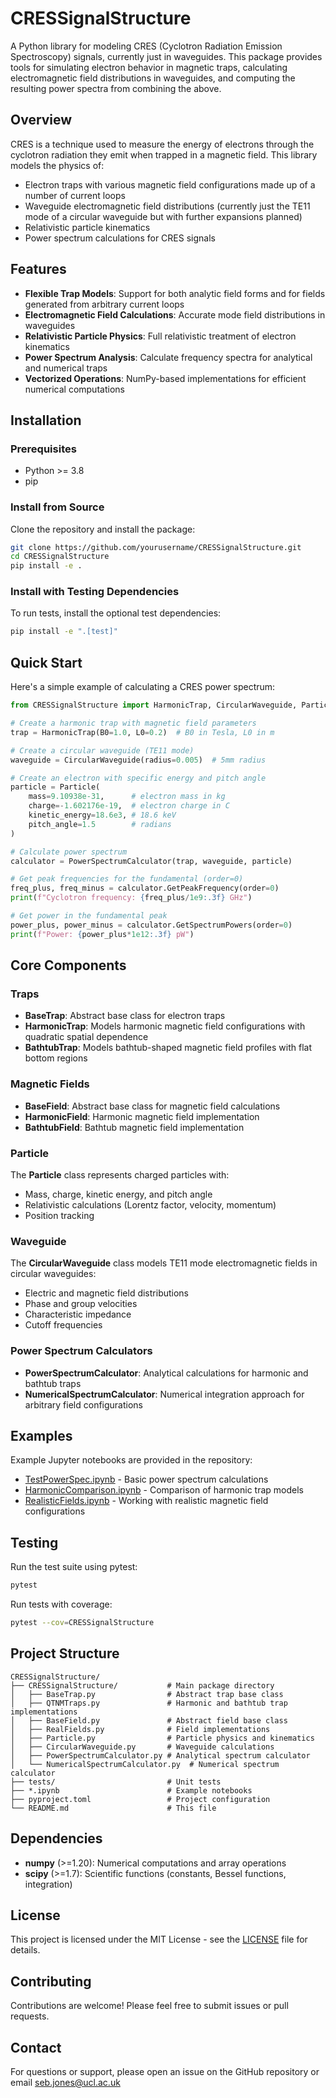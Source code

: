 # CRESSignalStructure

A Python library for modeling CRES (Cyclotron Radiation Emission Spectroscopy) signals, currently just in waveguides. This package provides tools for simulating electron behavior in magnetic traps, calculating electromagnetic field distributions in waveguides, and computing the resulting power spectra from combining the above.

## Overview

CRES is a technique used to measure the energy of electrons through the cyclotron radiation they emit when trapped in a magnetic field. This library models the physics of:

- Electron traps with various magnetic field configurations made up of a number of current loops
- Waveguide electromagnetic field distributions (currently just the TE11 mode of a circular waveguide but with further expansions planned)
- Relativistic particle kinematics
- Power spectrum calculations for CRES signals

## Features

- **Flexible Trap Models**: Support for both analytic field forms and for fields generated from arbitrary current loops
- **Electromagnetic Field Calculations**: Accurate mode field distributions in waveguides
- **Relativistic Particle Physics**: Full relativistic treatment of electron kinematics
- **Power Spectrum Analysis**: Calculate frequency spectra for analytical and numerical traps
- **Vectorized Operations**: NumPy-based implementations for efficient numerical computations

## Installation

### Prerequisites

- Python >= 3.8
- pip

### Install from Source

Clone the repository and install the package:

```bash
git clone https://github.com/yourusername/CRESSignalStructure.git
cd CRESSignalStructure
pip install -e .
```

### Install with Testing Dependencies

To run tests, install the optional test dependencies:

```bash
pip install -e ".[test]"
```

## Quick Start

Here's a simple example of calculating a CRES power spectrum:

```python
from CRESSignalStructure import HarmonicTrap, CircularWaveguide, Particle, PowerSpectrumCalculator

# Create a harmonic trap with magnetic field parameters
trap = HarmonicTrap(B0=1.0, L0=0.2)  # B0 in Tesla, L0 in m

# Create a circular waveguide (TE11 mode)
waveguide = CircularWaveguide(radius=0.005)  # 5mm radius

# Create an electron with specific energy and pitch angle
particle = Particle(
    mass=9.10938e-31,      # electron mass in kg
    charge=-1.602176e-19,  # electron charge in C
    kinetic_energy=18.6e3, # 18.6 keV
    pitch_angle=1.5        # radians
)

# Calculate power spectrum
calculator = PowerSpectrumCalculator(trap, waveguide, particle)

# Get peak frequencies for the fundamental (order=0)
freq_plus, freq_minus = calculator.GetPeakFrequency(order=0)
print(f"Cyclotron frequency: {freq_plus/1e9:.3f} GHz")

# Get power in the fundamental peak
power_plus, power_minus = calculator.GetSpectrumPowers(order=0)
print(f"Power: {power_plus*1e12:.3f} pW")
```

## Core Components

### Traps

- **BaseTrap**: Abstract base class for electron traps
- **HarmonicTrap**: Models harmonic magnetic field configurations with quadratic spatial dependence
- **BathtubTrap**: Models bathtub-shaped magnetic field profiles with flat bottom regions

### Magnetic Fields

- **BaseField**: Abstract base class for magnetic field calculations
- **HarmonicField**: Harmonic magnetic field implementation
- **BathtubField**: Bathtub magnetic field implementation

### Particle

The **Particle** class represents charged particles with:
- Mass, charge, kinetic energy, and pitch angle
- Relativistic calculations (Lorentz factor, velocity, momentum)
- Position tracking

### Waveguide

The **CircularWaveguide** class models TE11 mode electromagnetic fields in circular waveguides:
- Electric and magnetic field distributions
- Phase and group velocities
- Characteristic impedance
- Cutoff frequencies

### Power Spectrum Calculators

- **PowerSpectrumCalculator**: Analytical calculations for harmonic and bathtub traps
- **NumericalSpectrumCalculator**: Numerical integration approach for arbitrary field configurations

## Examples

Example Jupyter notebooks are provided in the repository:

- [TestPowerSpec.ipynb](TestPowerSpec.ipynb) - Basic power spectrum calculations
- [HarmonicComparison.ipynb](HarmonicComparison.ipynb) - Comparison of harmonic trap models
- [RealisticFields.ipynb](RealisticFields.ipynb) - Working with realistic magnetic field configurations

## Testing

Run the test suite using pytest:

```bash
pytest
```

Run tests with coverage:

```bash
pytest --cov=CRESSignalStructure
```

## Project Structure

```
CRESSignalStructure/
├── CRESSignalStructure/           # Main package directory
│   ├── BaseTrap.py                # Abstract trap base class
│   ├── QTNMTraps.py               # Harmonic and bathtub trap implementations
│   ├── BaseField.py               # Abstract field base class
│   ├── RealFields.py              # Field implementations
│   ├── Particle.py                # Particle physics and kinematics
│   ├── CircularWaveguide.py       # Waveguide calculations
│   ├── PowerSpectrumCalculator.py # Analytical spectrum calculator
│   └── NumericalSpectrumCalculator.py  # Numerical spectrum calculator
├── tests/                         # Unit tests
├── *.ipynb                        # Example notebooks
├── pyproject.toml                 # Project configuration
└── README.md                      # This file
```

## Dependencies

- **numpy** (>=1.20): Numerical computations and array operations
- **scipy** (>=1.7): Scientific functions (constants, Bessel functions, integration)

## License

This project is licensed under the MIT License - see the [LICENSE](LICENSE) file for details.

## Contributing

Contributions are welcome! Please feel free to submit issues or pull requests.

## Contact

For questions or support, please open an issue on the GitHub repository or email seb.jones@ucl.ac.uk
